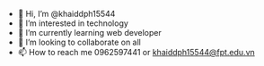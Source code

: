 - 👋 Hi, I’m @khaiddph15544
- 👀 I’m interested in technology
- 🌱 I’m currently learning web developer
- 💞️ I’m looking to collaborate on all
- 📫 How to reach me 0962597441 or khaiddph15544@fpt.edu.vn

<!---
khaiddph15544/khaiddph15544 is a ✨ special ✨ repository because its `README.md` (this file) appears on your GitHub profile.
You can click the Preview link to take a look at your changes.
--->
